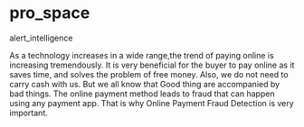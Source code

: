 # pro_space
alert_intelligence

As a technology increases in a wide range,the trend of paying online is increasing tremendously. It is very beneficial for the buyer to pay online as it saves time, and solves the problem of free money. Also, we do not need to carry cash with us. But we all know that Good thing are accompanied by bad things. 
The online payment method leads to fraud that can happen using any payment app. That is why Online Payment Fraud Detection is very important.
